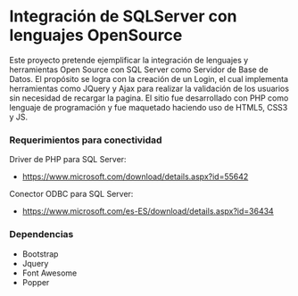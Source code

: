 # Integración de SQLServer con lenguajes OpenSource

Este proyecto pretende ejemplificar la integración de lenguajes y herramientas Open Source con SQL Server como Servidor de Base de Datos. El propósito se logra con la creación de un Login, el cual implementa herramientas como JQuery y Ajax para realizar la validación de los usuarios sin necesidad de recargar la pagina. El sitio fue desarrollado con PHP como lenguaje de programación y fue maquetado haciendo uso de HTML5, CSS3 y JS.

### Requerimientos para conectividad

Driver de PHP para SQL Server:
+ https://www.microsoft.com/download/details.aspx?id=55642

Conector ODBC para SQL Server:
+ https://www.microsoft.com/es-ES/download/details.aspx?id=36434

### Dependencias
+ Bootstrap
+ Jquery
+ Font Awesome
+ Popper
